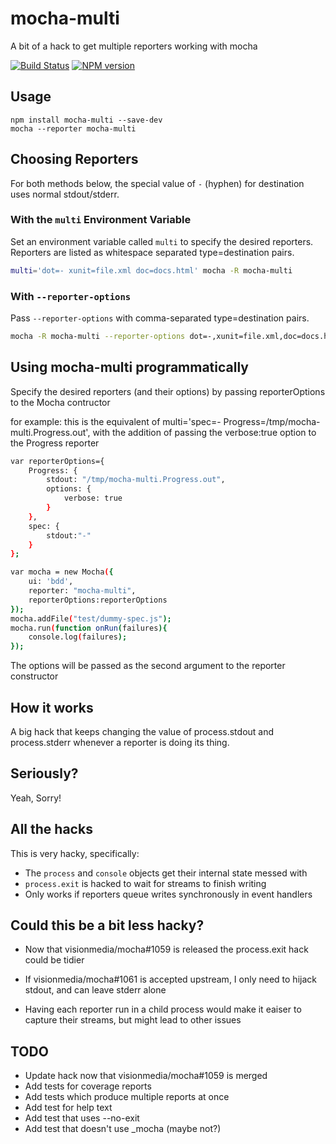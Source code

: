 mocha-multi
===========

A bit of a hack to get multiple reporters working with mocha

[![Build Status](https://travis-ci.org/glenjamin/mocha-multi.png?branch=master)](https://travis-ci.org/glenjamin/mocha-multi)
[![NPM version](https://badge.fury.io/js/mocha-multi.png)](http://badge.fury.io/js/mocha-multi)

Usage
-----

    npm install mocha-multi --save-dev
    mocha --reporter mocha-multi

Choosing Reporters
------------------

For both methods below, the special value of `-` (hyphen) for destination uses normal stdout/stderr.

### With the `multi` Environment Variable

Set an environment variable called `multi` to specify the desired reporters.
Reporters are listed as whitespace separated type=destination pairs.

```bash
multi='dot=- xunit=file.xml doc=docs.html' mocha -R mocha-multi
```

### With `--reporter-options`

Pass `--reporter-options` with comma-separated type=destination pairs.

```bash
mocha -R mocha-multi --reporter-options dot=-,xunit=file.xml,doc=docs.html
```

Using mocha-multi programmatically
----------------------------------

Specify the desired reporters (and their options) by passing reporterOptions to the Mocha contructor

for example: this is the equivalent of multi='spec=- Progress=/tmp/mocha-multi.Progress.out', with the addition of passing the verbose:true option to the Progress reporter
```sh
var reporterOptions={
	Progress: {
		stdout: "/tmp/mocha-multi.Progress.out",
		options: {
			verbose: true
		}
	},
	spec: {
		stdout:"-"
	}
};

var mocha = new Mocha({
    ui: 'bdd',
    reporter: "mocha-multi",
    reporterOptions:reporterOptions
});
mocha.addFile("test/dummy-spec.js");
mocha.run(function onRun(failures){
    console.log(failures);
});
```
The options will be passed as the second argument to the reporter constructor

How it works
------------

A big hack that keeps changing the value of process.stdout and process.stderr whenever a reporter is doing its thing.

Seriously?
----------

Yeah, Sorry!

All the hacks
-------------

This is very hacky, specifically:

 * The `process` and `console` objects get their internal state messed with
 * `process.exit` is hacked to wait for streams to finish writing
 * Only works if reporters queue writes synchronously in event handlers

Could this be a bit less hacky?
-------------------------------

 * Now that visionmedia/mocha#1059 is released the process.exit hack could be tidier

 * If visionmedia/mocha#1061 is accepted upstream, I only need to hijack stdout, and can leave stderr alone

 * Having each reporter run in a child process would make it eaiser to capture their streams, but might lead to other issues

TODO
----

* Update hack now that visionmedia/mocha#1059 is merged
* Add tests for coverage reports
* Add tests which produce multiple reports at once
* Add test for help text
* Add test that uses --no-exit
* Add test that doesn't use _mocha (maybe not?)
